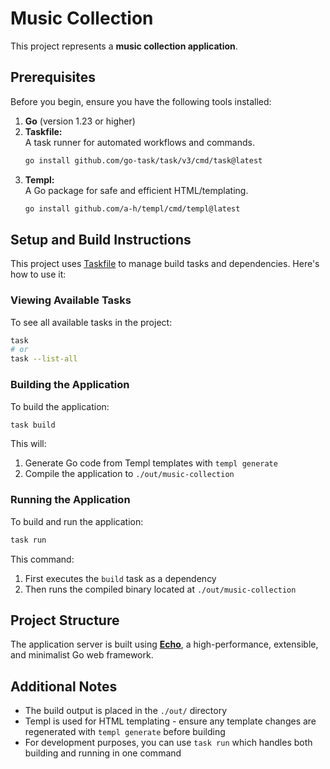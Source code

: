 # Music Collection

This project represents a **music collection application**.

## Prerequisites

Before you begin, ensure you have the following tools installed:

1. **Go** (version 1.23 or higher)
2. **Taskfile:**  
   A task runner for automated workflows and commands.
   ```bash
   go install github.com/go-task/task/v3/cmd/task@latest
   ```
3. **Templ:**  
   A Go package for safe and efficient HTML/templating.
   ```bash
   go install github.com/a-h/templ/cmd/templ@latest
   ```

## Setup and Build Instructions

This project uses [Taskfile](https://taskfile.dev) to manage build tasks and dependencies. Here's how to use it:

### Viewing Available Tasks

To see all available tasks in the project:

```bash
task
# or
task --list-all
```

### Building the Application

To build the application:

```bash
task build
```

This will:
1. Generate Go code from Templ templates with `templ generate`
2. Compile the application to `./out/music-collection`

### Running the Application

To build and run the application:

```bash
task run
```

This command:
1. First executes the `build` task as a dependency
2. Then runs the compiled binary located at `./out/music-collection`

## Project Structure

The application server is built using **[Echo](https://echo.labstack.com)**, a high-performance, extensible, and minimalist Go web framework.

## Additional Notes

- The build output is placed in the `./out/` directory
- Templ is used for HTML templating - ensure any template changes are regenerated with `templ generate` before building
- For development purposes, you can use `task run` which handles both building and running in one command